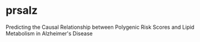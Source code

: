 # prsalz
Predicting the Causal Relationship between Polygenic Risk Scores and Lipid Metabolism in Alzheimer's Disease
